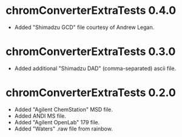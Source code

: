 # chromConverterExtraTests 0.4.0

* Added "Shimadzu GCD" file courtesy of Andrew Legan.

# chromConverterExtraTests 0.3.0

* Added additional "Shimadzu DAD" (comma-separated) ascii file.

# chromConverterExtraTests 0.2.0

* Added "Agilent ChemStation" MSD file.
* Added ANDI MS file.
* Added "Agilent OpenLab" 179 file.
* Added "Waters" .raw file from rainbow.
